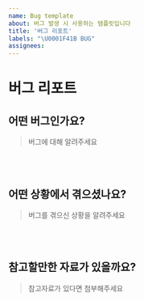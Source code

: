 ```yaml
---
name: Bug template
about: 버그 발생 시 사용하는 템플릿입니다
title: '버그 리포트'
labels: "\U0001F41B BUG"
assignees:
---
```


# 버그 리포트

## 어떤 버그인가요?

> 버그에 대해 알려주세요

<br><br>

## 어떤 상황에서 겪으셨나요?

> 버그를 겪으신 상황을 알려주세요

<br><br>

## 참고할만한 자료가 있을까요?

> 참고자료가 있다면 첨부해주세요

<br><br>

